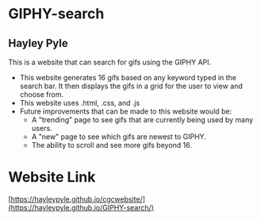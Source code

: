 # GIPHY-search

## Hayley Pyle

This is a website that can search for gifs using the GIPHY API. 
- This website generates 16 gifs based on any keyword typed in the search bar. It then displays the gifs in a grid for the user to view and choose from. 
- This website uses .html, .css, and .js
- Future improvements that can be made to this website would be:
    - A "trending" page to see gifs that are currently being used by many users. 
    - A "new" page to see which gifs are newest to GIPHY. 
    - The ability to scroll and see more gifs beyond 16. 

# Website Link
[https://hayleypyle.github.io/cgcwebsite/](https://hayleypyle.github.io/GIPHY-search/)
